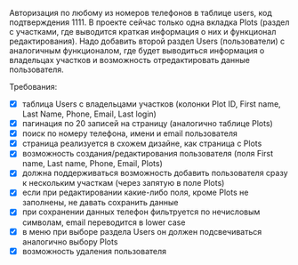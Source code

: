 

Авторизация по любому из номеров телефонов в таблице users, код подтверждения 1111. В проекте сейчас только одна вкладка Plots (раздел с участками, где выводится краткая информация о них и функционал редактирования). Надо добавить второй раздел Users (пользователи) с аналогичным функционалом, где будет выводиться информация о владельцах участков и возможность отредактировать данные пользователя.

Требования:
- [x] таблица Users с владельцами участков (колонки Plot ID, First name, Last Name, Phone, Email, Last login)
- [x] пагинация по 20 записей на страницу (аналогично таблице Plots)
- [x] поиск по номеру телефона, имени и email пользователя
- [x] страница реализуется в схожем дизайне, как страница с Plots
- [x] возможность создания/редактирования пользователя (поля First name, Last name, Phone, Email, Plots)
- [x] должна поддерживаться возможность добавить пользователя сразу к нескольким участкам (через запятую в поле Plots)
- [x] если при редактировании какие-либо поля, кроме Plots не заполнены, не давать сохранить данные
- [x] при сохранении данных телефон фильтруется по нечисловым символам, email переводится в lower case
- [x] в меню при выборе раздела Users он должен подсвечиваться аналогично выбору Plots
- [x] возможность удаления пользователя
